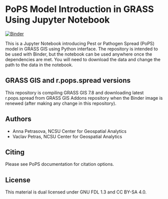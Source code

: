 # PoPS Model Introduction in GRASS Using Jupyter Notebook

[![Binder](https://mybinder.org/badge_logo.svg)](https://mybinder.org/v2/gh/ncsu-landscape-dynamics/pops-intro-grass-notebook/master?urlpath=lab/tree/pops-intro-grass-notebook.ipynb)

This is a Jupyter Notebook introducing Pest or Pathogen Spread (PoPS) model in GRASS GIS
using Python interface. The repository is intended to be used with
Binder, but the notebook can be used anywhere once the dependencies
are met. You will need to download the data and change the path to the data in the notebook.

## GRASS GIS and r.pops.spread versions

This repository is compiling GRASS GIS 7.8 and downloading latest
r.pops.spread from GRASS GIS Addons repository
when the Binder image is renewed
(after making any change in this repository).

## Authors

* Anna Petrasova, NCSU Center for Geospatial Analytics
* Vaclav Petras, NCSU Center for Geospatial Analytics

## Citing

Please see PoPS documentation for citation options.

## License

This material is dual licensed under GNU FDL 1.3 and CC BY-SA 4.0.
